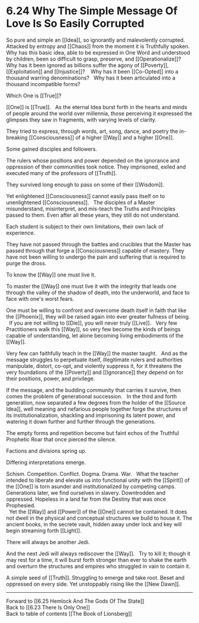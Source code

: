 # 6.24 Why The Simple Message Of Love Is So Easily Corrupted

So pure and simple an [[Idea]], so ignorantly and malevolently corrupted.
 
Attacked by entropy and [[Chaos]] from the moment it is Truthfully spoken. 
 
Why has this basic idea, able to be expressed in One Word and understood by children, been so difficult to grasp, preserve, and [[Operationalize]]? 
 
Why has it been ignored as billions suffer the agony of [[Poverty]], [[Exploitation]] and [[Injustice]]? 
 
Why has it been [[Co-Opted]] into a thousand warring denominations? 
 
Why has it been articulated into a thousand incompatible forms? 

Which One is [[True]]? 

[[One]] is [[True]]. 
 
As the eternal Idea burst forth in the hearts and minds of people around the world over millennia, those perceiving it expressed the glimpses they saw in fragments, with varying levels of clarity. 

They tried to express, through words, art, song, dance, and poetry the in-breaking [[Consciousness]] of a higher [[Way]] and a higher [[One]]. 

Some gained disciples and followers. 

The rulers whose positions and power depended on the ignorance and oppression of their communities took notice. They imprisoned, exiled and executed many of the professors of [[Truth]].

They survived long enough to pass on some of their [[Wisdom]]. 

Yet enlightened [[Consciousness]] cannot easily pass itself on to unenlightened [[Consciousness]].
  
The disciples of a Master misunderstand, misinterpret, and mis-teach the Truths and Principles passed to them. Even after all these years, they still do not understand. 

Each student is subject to their own limitations, their own lack of experience. 

They have not passed through the battles and crucibles that the Master has passed through that forge a [[Consciousness]] capable of mastery. They have not been willing to undergo the pain and suffering that is required to purge the dross. 

To know the [[Way]] one must live it. 

To master the [[Way]] one must live it with the integrity that leads one through the valley of the shadow of death, into the underworld, and face to face with one's worst fears.  

One must be willing to confront and overcome death itself in faith that like the [[Phoenix]], they will be raised again into ever greater fullness of being. 
 
If you are not willing to [[Die]], you will never truly [[Live]].
 
Very few Practitioners walk this [[Way]], so very few become the kinds of beings capable of understanding, let alone becoming living embodiments of the [[Way]].

Very few can faithfully teach in the [[Way]] the master taught. 
 
And as the message struggles to perpetuate itself, illegitimate rulers and authorities manipulate, distort, co-opt, and violently suppress it, for it threatens the very foundations of the [[Poverty]] and [[Ignorance]] they depend on for their positions, power, and privilege. 

If the message, and the budding community that carries it survive, then comes the problem of generational succession. 
 
In the third and forth generation, now separated a few degrees from the holder of the [[Source Idea]], well meaning and nefarious people together forge the structures of its institutionalization, shackling and imprisoning its latent power, and watering it down further and further through the generations. 

The empty forms and repetition become but faint echos of the Truthful Prophetic Roar that once pierced the silence. 

Factions and divisions spring up. 

Differing interpretations emerge. 

Schism. Competition. Conflict. Dogma. Drama. War. 
 
What the teacher intended to liberate and elevate us into functional unity with the [[Spirit]] of the [[One]] is torn asunder and institutionalized by competing camps.
 
Generations later, we find ourselves in slavery. Downtrodden and oppressed. Hopeless in a land far from the Destiny that was once Prophesied.  
 
Yet the [[Way]] and [[Power]] of the [[One]] cannot be contained. It does not dwell in the physical and conceptual structures we build to house it. The ancient books, in the secrete vault, hidden away under lock and key will begin streaming forth [[Light]]. 

There will always be another Jedi. 

And the next Jedi will always rediscover the [[Way]]. 
 
Try to kill it; though it may rest for a time, it will burst forth stronger than ever to shake the earth and overturn the structures and empires who struggled in vain to contain it. 

A simple seed of [[Truth]]. Struggling to emerge and take root. Beset and oppressed on every side. Yet unstoppably rising like the [[New Dawn]]. 

___

Forward to [[6.25 Hemlock And The Gods Of The State]]          
Back to [[6.23 There Is Only One]]          
Back to table of contents [[The Book of Lionsberg]]  







